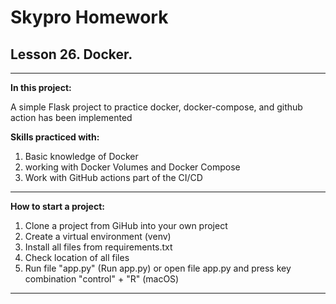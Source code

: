 Skypro Homework
==
Lesson 26. Docker.
-
___
**In this project:** 

A simple Flask project to practice docker, docker-compose, and github action has been implemented


**Skills practiced with:** 

1. Basic knowledge of Docker
2. working with Docker Volumes and Docker Compose
3. Work with GitHub actions part of the CI/CD
___
**How to start a project:**

1. Clone a project from GiHub into your own project
2. Create a virtual environment (venv)
3. Install all files from requirements.txt
4. Check location of all files
5. Run file "app.py" (Run app.py) or open file app.py and press key combination "control" + "R" (macOS)
___


